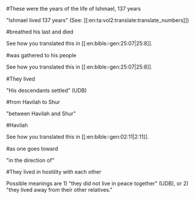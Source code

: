 #These were the years of the life of Ishmael, 137 years

"Ishmael lived 137 years" (See: [[:en:ta:vol2:translate:translate_numbers]])

#breathed his last and died

See how you translated this in [[:en:bible:notes:gen:25:07|25:8]].

#was gathered to his people

See how you translated this in [[:en:bible:notes:gen:25:07|25:8]].

#They lived

"His descendants settled" (UDB)

#from Havilah to Shur

"between Havilah and Shur"

#Havilah

See how you translated this in [[:en:bible:notes:gen:02:11|2:11]].

#as one goes toward

"in the direction of"

#They lived in hostility with each other

Possible meanings are 1) "they did not live in peace together" (UDB), or 2) "they lived away from their other relatives."